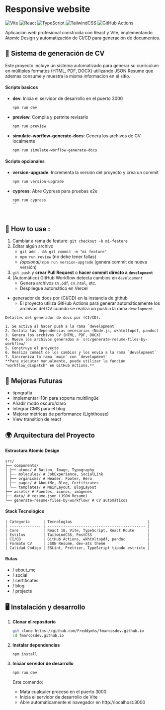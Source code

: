 #  Responsive website

![Vite](https://img.shields.io/badge/vite-%23646CFF.svg?style=for-the-badge&logo=vite&logoColor=white)
![React](https://img.shields.io/badge/react-%2320232a.svg?style=for-the-badge&logo=react&logoColor=%2361DAFB)
![TypeScript](https://img.shields.io/badge/typescript-%23007ACC.svg?style=for-the-badge&logo=typescript&logoColor=white)
![TailwindCSS](https://img.shields.io/badge/tailwindcss-%2338B2AC.svg?style=for-the-badge&logo=tailwind-css&logoColor=white)
![GitHub Actions](https://img.shields.io/badge/github%20actions-%232671E5.svg?style=for-the-badge&logo=githubactions&logoColor=white)

Aplicación web profesional construida con React y Vite, implementando Atomic Design y automatización de CI/CD para generación de documentos.


## 🚀 Sistema de generación de CV

Este proyecto incluye un sistema automatizado para generar su currículum en múltiples formatos (HTML, PDF, DOCX) utilizando JSON Resume que ademas consume y muestra la misma informacion en el sitio.


#### Scripts basicos

- **dev**: Inicia el servidor de desarrollo en el puerto 3000
  ```bash
  npm run dev
  ```
  
- **preview**: Compila y permite revisarlo 
  ```bash
  npm run preview
  ```

- **simulate-worflow-generate-docs**: Genera los archivos de CV localmente
  ```bash
  npm run simulate-worflow-generate-docs
  ```
#### Scripts opcionales

- **version-upgrade**: Incrementa la versión del proyecto y crea un commit
  ```bash
  npm run version-upgrade
  ```
- **cypress**: Abre Cypress para pruebas e2e
  ```bash
  npm run cypress
  ``




## 📝 How to use :  

1. Cambiar a rama de feature: `git checkout -b mi-feature`
2. Editar algún archivo
   - `git add . && git commit -m "mi feature"`
   - `npm run review` (no debe tener fallas)
   - _(opcional)_ `npm run version-upgrade` (genera commit de nueva versión)
3. `git push` y **crear Pull Request** o **hacer commit directo a `development`**
4. (Automático) GitHub Workflow detecta cambios en `development`
   - Genera archivos `CV.pdf`, `CV.html`, etc.
   - Despliegue automático en Vercel


- generador de docs por (CI/CD) en la instancia de  github
  - El proyecto utiliza GitHub Actions para generar automáticamente los archivos del CV cuando se realiza un push a la rama `development`. 
```
Detalles del generador de docs por (CI/CD):

1. Se activa al hacer push a la rama `development`
2. Instala las dependencias necesarias (Node.js, wkhtmltopdf, pandoc)
3. Genera los archivos CV (HTML, PDF, DOCX)
4. Mueve los archivos generados a `src/generate-resume-files-by-workflow/`
5. Construye el proyecto
6. Realiza commit de los cambios y los envía a la rama `development`
7. Sincroniza la rama `main` con `development`
**Para ejecutar manualmente, puede utilizar la función "workflow_dispatch" en GitHub Actions.**
```



## 📌 Mejoras Futuras

- tipografia
- Implementar i18n para soporte multilingüe
- Añadir modo oscuro/claro
- Integrar CMS para el blog
- Mejorar métricas de performance (Lighthouse)
- View transition de react

## **🌍 Arquitectura del Proyecto**

####  Estructura Atomic Design

```
src/
├── components/
│ ├── atoms/ # Button, Image, Typography
│ ├── molecules/ # JobExperience, SocialLink
│ ├── organisms/ # Header, Footer, Hero
│ ├── pages/ # AboutMe, Blog, Certificates
│ └── templates/ # MainLayout, BlogLayout
├── assets/ # Fuentes, iconos, imágenes
├── data/ # resume.json (JSON Resume)
└── generate-resume-files-by-workflow/ # CV automáticos
```

####  Stack Tecnológico

```
| Categoría      | Tecnologías                                  |
| -------------- | -------------------------------------------- |
| Core           | React 18, Vite, TypeScript, React Route      |
| Estilos        | TailwindCSS, PostCSS                         |
| CI/CD          | GitHub Actions, wkhtmltopdf, pandoc          |
| Formato CV     | JSON Resume, dev-ats theme                   |
| Calidad Código | ESLint, Prettier, TypeScript tipado estricto |
```

<!-- ## 🎨 Colores

Paleta de Colores:

- #DFD829	Resaltado	
- #252830	Fondo	
- #61A059	Títulos	
- #FFFFFF	Texto	 -->

<!-- ## Tipografía

Primaria: Inter (sans-serif)
Secundaria: Mono Lisa (monospace) -->

#### Rutas
- / about_me
- / social
- / certificates
- / blog
- / projects

## **🖥 Instalación y desarrollo**

1. **Clonar el repositorio**
   ```bash
   git clone https://github.com/Freddymhs/fmarcosdev.github.io
   cd fmarcosdev.github.io
   ```

2. **Instalar dependencias**
   ```bash
   npm install
   ```

3. **Iniciar servidor de desarrollo**
   ```bash
   npm run dev
   ```
   Este comando:
   - Mata cualquier proceso en el puerto 3000
   - Inicia el servidor de desarrollo de Vite
   - Abre automáticamente el navegador en http://localhost:3000
